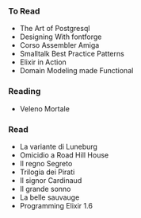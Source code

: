 ### To Read

- The Art of Postgresql
- Designing With fontforge
- Corso Assembler Amiga
- Smalltalk Best Practice Patterns
- Elixir in Action
- Domain Modeling made Functional

### Reading

- Veleno Mortale

### Read

- La variante di Luneburg
- Omicidio a Road Hill House
- Il regno Segreto
- Trilogia dei Pirati
- Il signor Cardinaud
- Il grande sonno
- La belle sauvauge
- Programming Elixir 1.6

